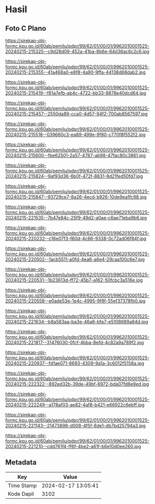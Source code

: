 # Hasil

## Foto C Plano

https://sirekap-obj-formc.kpu.go.id/60ab/pemilu/pdpr/99/62/01/00/01/9962010001525-20240215-215325--c9d28d09-452a-41ba-8b6e-64d36ac6c2c6.jpg

https://sirekap-obj-formc.kpu.go.id/60ab/pemilu/pdpr/99/62/01/00/01/9962010001525-20240215-215355--41a468a0-e8f8-4a90-9ffa-44138d68dab2.jpg

https://sirekap-obj-formc.kpu.go.id/60ab/pemilu/pdpr/99/62/01/00/01/9962010001525-20240215-215419--f81a7efb-ab4c-4722-bb33-8878e40dcd64.jpg

https://sirekap-obj-formc.kpu.go.id/60ab/pemilu/pdpr/99/62/01/00/01/9962010001525-20240215-215457--2550da89-cca0-4d57-94f2-700ab8567597.jpg

https://sirekap-obj-formc.kpu.go.id/60ab/pemilu/pdpr/99/62/01/00/01/9962010001525-20240215-215518--039660c3-ea89-499e-9f80-c770f8f552f2.jpg

https://sirekap-obj-formc.kpu.go.id/60ab/pemilu/pdpr/99/62/01/00/01/9962010001525-20240215-215600--fbe62501-2a57-4787-ab98-47fac80c3861.jpg

https://sirekap-obj-formc.kpu.go.id/60ab/pemilu/pdpr/99/62/01/00/01/9962010001525-20240215-215824--9af93d36-6b0f-472f-8831-8d21fed50fd7.jpg

https://sirekap-obj-formc.kpu.go.id/60ab/pemilu/pdpr/99/62/01/00/01/9962010001525-20240215-215847--93729ce7-8a26-4ecd-b926-10de9ea1fc98.jpg

https://sirekap-obj-formc.kpu.go.id/60ab/pemilu/pdpr/99/62/01/00/01/9962010001525-20240215-221535--7b47e84c-25f9-49d2-a0ae-c6ae71eba9b6.jpg

https://sirekap-obj-formc.kpu.go.id/60ab/pemilu/pdpr/99/62/01/00/01/9962010001525-20240215-220232--c16e07f3-f60d-4c66-9338-0c72ad06f84f.jpg

https://sirekap-obj-formc.kpu.go.id/60ab/pemilu/pdpr/99/62/01/00/01/9962010001525-20240215-220502--1acb5511-a0fd-4ea6-a6e4-29caa100c6e7.jpg

https://sirekap-obj-formc.kpu.go.id/60ab/pemilu/pdpr/99/62/01/00/01/9962010001525-20240215-220531--1b23613d-ff72-45b7-a162-50fcbc3a516e.jpg

https://sirekap-obj-formc.kpu.go.id/60ab/pemilu/pdpr/99/62/01/00/01/9962010001525-20240215-220558--e0ade53e-1e4c-4995-9f8f-55ef37378fb0.jpg

https://sirekap-obj-formc.kpu.go.id/60ab/pemilu/pdpr/99/62/01/00/01/9962010001525-20240215-221634--b8a583aa-ba3e-46a6-bfa7-e5108689a84d.jpg

https://sirekap-obj-formc.kpu.go.id/60ab/pemilu/pdpr/99/62/01/00/01/9962010001525-20240215-221817--31476030-0fcf-4bba-8efd-4c82a9a789f2.jpg

https://sirekap-obj-formc.kpu.go.id/60ab/pemilu/pdpr/99/62/01/00/01/9962010001525-20240215-220937--fd1ae071-8693-4309-9a1a-3c6012f5158a.jpg

https://sirekap-obj-formc.kpu.go.id/60ab/pemilu/pdpr/99/62/01/00/01/9962010001525-20240215-222322--892ed32b-39de-49bf-8972-bda07fd8e9ed.jpg

https://sirekap-obj-formc.kpu.go.id/60ab/pemilu/pdpr/99/62/01/00/01/9962010001525-20240215-222249--a178af03-ae82-4af8-b421-e66922c6ebff.jpg

https://sirekap-obj-formc.kpu.go.id/60ab/pemilu/pdpr/99/62/01/00/01/9962010001525-20240215-221143--21473898-d008-4f5f-8de1-db7bd25794a3.jpg

https://sirekap-obj-formc.kpu.go.id/60ab/pemilu/pdpr/99/62/01/00/01/9962010001525-20240215-221210--cdd761f4-ff6f-4be2-a61f-b6e10d0ee260.jpg


## Metadata

| Key        | Value               |
| ---------- | ------------------- |
| Time Stamp | 2024-02-17 13:05:41 |
| Kode Dapil | 3102                |



